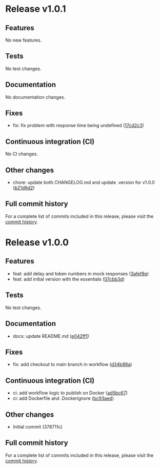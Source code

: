 # Release v1.0.1

## Features
No new features.
## Tests
No test changes.
## Documentation
No documentation changes.
## Fixes
- fix: fix problem with response time being undefined ([17cd2c3](https://github.com/Dangalcan/Mockllama/commit/17cd2c3))

## Continuous integration (CI)
No CI changes.
## Other changes
- chore: update both CHANGELOG.md and update .version for v1.0.0 ([b21d9d2](https://github.com/Dangalcan/Mockllama/commit/b21d9d2))

## Full commit history

For a complete list of commits included in this release, please visit the [commit history](https://github.com/Dangalcan/Mockllama/compare/v1.0.0...v1.0.1).

# Release v1.0.0

## Features
- feat: add delay and token numbers in mock responses ([3afef8e](https://github.com/Dangalcan/Mockllama/commit/3afef8e))
- feat: add initial version with the essentials ([07cbb3d](https://github.com/Dangalcan/Mockllama/commit/07cbb3d))

## Tests
No test changes.
## Documentation
- docs: update README.md ([e042ff1](https://github.com/Dangalcan/Mockllama/commit/e042ff1))

## Fixes
- fix: add checkout to main branch in workflow ([d34b88a](https://github.com/Dangalcan/Mockllama/commit/d34b88a))

## Continuous integration (CI)
- ci: add workflow logic to publish on Docker ([ad5bc67](https://github.com/Dangalcan/Mockllama/commit/ad5bc67))
- ci: add Dockerfile and .Dockerignore ([bc93aed](https://github.com/Dangalcan/Mockllama/commit/bc93aed))

## Other changes
- Initial commit (378711c)

## Full commit history

For a complete list of commits included in this release, please visit the [commit history](https://github.com/Dangalcan/Mockllama/commits/v1.0.0).

